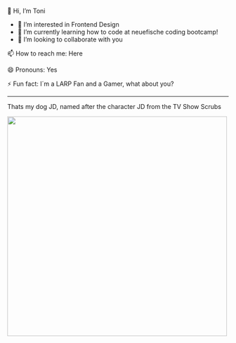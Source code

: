 
  
👋 Hi, I’m Toni
- 👀 I’m interested in Frontend Design
- 🌱 I’m currently learning how to code at neuefische coding bootcamp!
- 💞️ I’m looking to collaborate with you

📫 How to reach me: Here

😄 Pronouns: Yes

⚡ Fun fact: I´m a LARP Fan and a Gamer, what about you?
___
Thats my dog JD, named after the character JD from the TV Show Scrubs

<img src="https://github.com/toni-sylla/toni-sylla/assets/170112184/772ba617-34e2-427f-995c-95a20945a1cf" width="500" />


